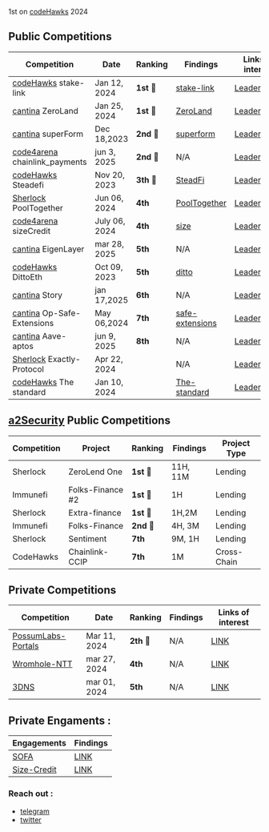 1st on [codeHawks](https://www.codehawks.com/leaderboard) 2024
## Public Competitions

| Competition          | Date          | Ranking | Findings                                           | Links of interest                                                                    |
| -------------------- | ------------- | ------- | -------------------------------------------------- | ------------------------------------------------------------------------------------ |
| [codeHawks](https://www.codehawks.com/) stake-link | Jan 12, 2024  | **1st**  🥇    | [stake-link](./public-contests/ElHaj-stakelink.md) | [Leaderboard](https://www.codehawks.com/contests/clqf7mgla0001yeyfah59c674) |
| [cantina](https://cantina.xyz/) ZeroLand | Jan 25, 2024 | **1st** 🥇 | [ZeroLand](./public-contests/ElHaj-ZeroLand.md) | [Leaderboard](https://cantina.xyz/leaderboard/a83eaf73-9cbc-495f-8607-e55d4fdaf407) |
| [cantina](https://cantina.xyz/) superForm    | Dec 18,2023   |   **2nd**  🥈   | [superform](./public-contests/ElHaj-superform.md)  | [Leaderboard](https://cantina.xyz/leaderboard/2cd0b038-3e32-4db6-b488-0f85b6f0e49f) |
| [code4arena](https://code4rena.com/) chainlink_payments| jun 3, 2025| **2nd** 🥈 |N/A|[Leaderboard](https://code4rena.com/audits/2024-12-chainlink-payment-abstraction)|
| [codeHawks](https://www.codehawks.com/) Steadefi   | Nov 20, 2023  |   **3th** 🥉    | [SteadFi](./public-contests/ELHAJ-SteadeFi.md)     | [Leaderboard](https://www.codehawks.com/contests/clo38mm260001la08daw5cbuf)          |
| [Sherlock](https://audits.sherlock.xyz/contests/247) PoolTogether | Jun 06, 2024 | **4th** |[PoolTogether](https://audits.sherlock.xyz/contests/225/report) |[Leaderboard](https://audits.sherlock.xyz/contests/225/leaderboard) |
| [code4arena](https://code4rena.com/) sizeCredit | July 06, 2024 | **4th** |[size](https://code4rena.com/audits/2024-06-size#top) |[Leaderboard](https://code4rena.com/audits/2024-06-size#top) |
| [cantina](https://cantina.xyz/) EigenLayer | mar 28, 2025| **5th**|N/A|[Leaderboard](https://cantina.xyz/code/e7af4986-183d-4764-8bd2-1d6b47f87d99/overview/leaderboard)|
| [codeHawks](https://www.codehawks.com/) DittoEth   | Oct 09, 2023 |  **5th**   | [ditto](./public-contests/ElHaj-DittoETH.md)       | [Leaderboard](https://www.codehawks.com/contests/clm871gl00001mp081mzjdlwc)          |
| [cantina](https://cantina.xyz/) Story | jan 17,2025 | **6th**|N/A|[Leaderboard](https://cantina.xyz/code/0561defa-eeb2-4a74-8884-5d7a873afa58/overview/leaderboard)|
| [cantina](https://cantina.xyz/) Op-Safe-Extensions  | May 06,2024  |**7th** |[safe-extensions](https://github.com/ethereum-optimism/optimism/blob/develop/docs/security-reviews/2024_05_SafeLivenessExtensions-Cantina.pdf)  |[Leaderboard](https://cantina.xyz/leaderboard/d47f8096-8858-437d-a9f5-2fe85ac9b95e)|
| [cantina](https://cantina.xyz/) Aave-aptos | jun 9, 2025| **8th**|N/A|[Leaderboard](https://cantina.xyz/code/ad445d42-9d39-4bcf-becb-0c6c8689b767/overview/leaderboard)|
| [Sherlock](https://audits.sherlock.xyz/contests/247) Exactly-Protocol | Apr 22, 2024 || N/A |[Leaderboard](https://audits.sherlock.xyz/contests/247/leaderboard) |
| [codeHawks](https://www.codehawks.com/) The standard | Jan 10, 2024|  | [The-standard](./public-contests/ElHaj-The-standard.md)|[Leaderboard](https://www.codehawks.com/contests/clql6lvyu0001mnje1xpqcuvl)|






## [a2Security](https://a2sec.io/) Public Competitions

| Competition          | Project       | Ranking | Findings    | Project Type |
| -------------------- | ------------- | ------- | ----------- | ------------ |
| Sherlock            | ZeroLend One  | **1st** 🥇 | 11H, 11M  | Lending      |
| Immunefi            | Folks-Finance #2 | **1st** 🥇 | 1H      | Lending      |
| Sherlock            | Extra-finance |  **1st** 🥇 | 1H,2M    | Lending      |
| Immunefi            | Folks-Finance | **2nd** 🥈 | 4H, 3M    | Lending      |
| Sherlock            | Sentiment     | **7th**    | 9M, 1H    | Lending      |
| CodeHawks           | Chainlink-CCIP| **7th**    | 1M        | Cross-Chain  |

## Private Competitions

| Competition          | Date          | Ranking | Findings                                           | Links of interest                                                                    |
| -------------------- | ------------- | ------- | -------------------------------------------------- | ------------------------------------------------------------------------------------ |
|[PossumLabs-Portals](https://www.possumlabs.io/)   | Mar 11, 2024 | **2th** 🥈| N/A | [LINK](https://github.com/shieldify-security/audits-portfolio/blob/main/reports/PossumLabs-V2-Security-Review.pdf)|
|[Wromhole-NTT](https://wormhole.com/native-token-transfers/)  | mar 27, 2024 | **4th** | N/A |[LINK](https://cantina.xyz/leaderboard)| 
|[3DNS](https://3dns.box/)  | mar 01, 2024 | **5th** | N/A |[LINK](https://cantina.xyz/leaderboard)| 

## Private Engaments : 
| Engagements          | Findings                                             |
| -------------------- |--------------------------------------------------  |
|[SOFA](https://www.sofa.org/)  | [LINK](https://code4rena.com/reports/2024-05-sofa-pro-league)| 
| [Size-Credit](https://www.size.credit/)  | [LINK](https://github.com/SizeCredit/size-solidity/blob/main/audits/2025-06-14-Cantina.pdf)| 


### Reach out :

- [telegram](https://t.me/elhajin)
- [twitter](https://twitter.com/el_hajin)

